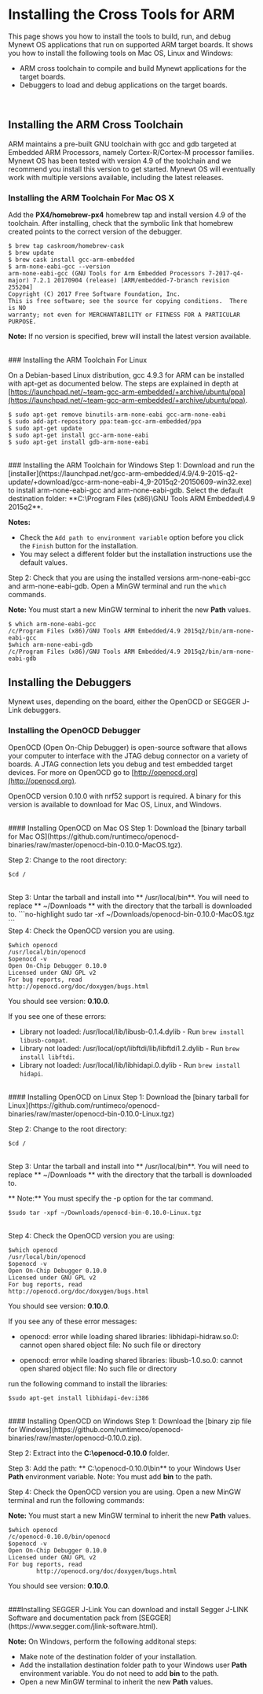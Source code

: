 # Installing the Cross Tools for ARM 

This page shows you how to install the tools to build, run, and debug Mynewt OS applications that run on supported ARM target boards.  It shows you how to install the following tools on Mac OS, Linux and Windows:

* ARM cross toolchain to compile and build Mynewt applications for the target boards.
* Debuggers to load and debug applications on the target boards.

<br>

## Installing the ARM Cross Toolchain
ARM maintains a pre-built GNU toolchain with gcc and gdb targeted at Embedded ARM Processors, namely Cortex-R/Cortex-M processor families. Mynewt OS has been tested with version 4.9 of the toolchain and we recommend you install this version to get started.  Mynewt OS will eventually work with multiple versions available, including the latest releases. 

### Installing the ARM Toolchain For Mac OS X

Add the **PX4/homebrew-px4** homebrew tap and install version 4.9 of the toolchain. After installing, check that the symbolic link that homebrew created points to the correct version of the debugger.

```no-highlight
$ brew tap caskroom/homebrew-cask
$ brew update
$ brew cask install gcc-arm-embedded
$ arm-none-eabi-gcc --version  
arm-none-eabi-gcc (GNU Tools for Arm Embedded Processors 7-2017-q4-major) 7.2.1 20170904 (release) [ARM/embedded-7-branch revision 255204]
Copyright (C) 2017 Free Software Foundation, Inc.
This is free software; see the source for copying conditions.  There is NO
warranty; not even for MERCHANTABILITY or FITNESS FOR A PARTICULAR PURPOSE.
```
**Note:** If no version is specified, brew will install the latest version available. 

<br>
### Installing the ARM Toolchain For Linux

On a Debian-based Linux distribution, gcc 4.9.3 for ARM can be installed with
apt-get as documented below. The steps are explained in depth at
[https://launchpad.net/~team-gcc-arm-embedded/+archive/ubuntu/ppa](https://launchpad.net/~team-gcc-arm-embedded/+archive/ubuntu/ppa).

```no-highlight
$ sudo apt-get remove binutils-arm-none-eabi gcc-arm-none-eabi 
$ sudo add-apt-repository ppa:team-gcc-arm-embedded/ppa
$ sudo apt-get update 
$ sudo apt-get install gcc-arm-none-eabi
$ sudo apt-get install gdb-arm-none-eabi
```
<br>
### Installing the ARM Toolchain for Windows
Step 1: Download and run the [installer](https://launchpad.net/gcc-arm-embedded/4.9/4.9-2015-q2-update/+download/gcc-arm-none-eabi-4_9-2015q2-20150609-win32.exe) to install arm-none-eabi-gcc and arm-none-eabi-gdb. Select the default destination folder: **C:\Program Files (x86)\GNU Tools ARM Embedded\4.9 2015q2**. 

**Notes:** 

* Check the `Add path to environment variable` option before you click the `Finish` button for the installation. 
* You may select a different folder but the installation instructions use the default values.

Step 2: Check that you are using the installed versions arm-none-eabi-gcc and arm-none-eabi-gdb.  Open a MinGW terminal and run the `which` commands. 

**Note:** You must start a new MinGW terminal to inherit the new **Path** values.

```no-highlight
$ which arm-none-eabi-gcc
/c/Program Files (x86)/GNU Tools ARM Embedded/4.9 2015q2/bin/arm-none-eabi-gcc
$which arm-none-eabi-gdb
/c/Program Files (x86)/GNU Tools ARM Embedded/4.9 2015q2/bin/arm-none-eabi-gdb
```
## Installing the Debuggers 
Mynewt uses, depending on the board, either the OpenOCD or SEGGER J-Link debuggers. 
<br>
### Installing the OpenOCD Debugger
OpenOCD (Open On-Chip Debugger) is open-source software that allows your
computer to interface with the JTAG debug connector on a variety of boards.  A
JTAG connection lets you debug and test embedded target devices. For more on
OpenOCD go to [http://openocd.org](http://openocd.org).

OpenOCD version 0.10.0 with nrf52 support is required.  A binary for this version is available to download for Mac OS, Linux, and Windows.

<br>
#### Installing OpenOCD on Mac OS
Step 1: Download the [binary tarball for Mac OS](https://github.com/runtimeco/openocd-binaries/raw/master/openocd-bin-0.10.0-MacOS.tgz).

Step 2: Change to the root directory: 
```no-highlight 
$cd / 
```
<br>
Step 3: Untar the tarball and install into ** /usr/local/bin**.  You will need to replace ** ~/Downloads ** with the directory that the tarball is downloaded to.  
```no-highlight
sudo tar -xf ~/Downloads/openocd-bin-0.10.0-MacOS.tgz
```
<br>
Step 4: Check the OpenOCD version you are using.  

```no-highlight
$which openocd
/usr/local/bin/openocd
$openocd -v
Open On-Chip Debugger 0.10.0
Licensed under GNU GPL v2
For bug reports, read
http://openocd.org/doc/doxygen/bugs.html
```

You should see version: **0.10.0**. 

If you see one of these errors:

* Library not loaded: /usr/local/lib/libusb-0.1.4.dylib -  Run `brew install libusb-compat`.
* Library not loaded: /usr/local/opt/libftdi/lib/libftdi1.2.dylib - Run `brew install libftdi`.
* Library not loaded: /usr/local/lib/libhidapi.0.dylib - Run `brew install hidapi`.

<br>
#### Installing OpenOCD on Linux 
Step 1: Download the [binary tarball for Linux](https://github.com/runtimeco/openocd-binaries/raw/master/openocd-bin-0.10.0-Linux.tgz)

Step 2: Change to the root directory: 
``` 
$cd / 
```
<br>
Step 3: Untar the tarball and install into ** /usr/local/bin**.  You will need to replace ** ~/Downloads ** with the directory that the tarball is downloaded to.  

** Note:** You must specify the -p option for the tar command.

```no-highlight
$sudo tar -xpf ~/Downloads/openocd-bin-0.10.0-Linux.tgz
```
<br>
Step 4: Check the OpenOCD version you are using: 

```no-highlight
$which openocd
/usr/local/bin/openocd
$openocd -v
Open On-Chip Debugger 0.10.0
Licensed under GNU GPL v2
For bug reports, read
http://openocd.org/doc/doxygen/bugs.html
```
You should see version: **0.10.0**. 

If you see any of these error messages:

* openocd: error while loading shared libraries: libhidapi-hidraw.so.0: cannot open shared object file: No such file or directory

* openocd: error while loading shared libraries: libusb-1.0.so.0: cannot open shared object file: No such file or directory 

run the following command to install the libraries: 
```no-highlight
$sudo apt-get install libhidapi-dev:i386
```
<br>
#### Installing OpenOCD on Windows 
Step 1: Download the [binary zip file for Windows](https://github.com/runtimeco/openocd-binaries/raw/master/openocd-0.10.0.zip).

Step 2: Extract into the **C:\openocd-0.10.0** folder. 

Step 3: Add the path: ** C:\openocd-0.10.0\bin** to your Windows User **Path** environment variable.  Note: You must add **bin** to the path.

Step 4: Check the OpenOCD version you are using.  Open a new MinGW terminal and run the following commands: 

**Note:** You must start a new MinGW terminal to inherit the new **Path** values.

```no-highlight
$which openocd
/c/openocd-0.10.0/bin/openocd
$openocd -v
Open On-Chip Debugger 0.10.0
Licensed under GNU GPL v2
For bug reports, read
        http://openocd.org/doc/doxygen/bugs.html
```
You should see version: **0.10.0**. 

<br>
###Installing SEGGER J-Link 
You can download and install Segger J-LINK Software and documentation pack from [SEGGER](https://www.segger.com/jlink-software.html). 

**Note:** On Windows, perform the following additonal steps:

* Make note of the destination folder of your installation.
* Add the installation destination folder path to your Windows user **Path** environment variable.  You do not need to add **bin** to the path.
* Open a new MinGW terminal to inherit the new **Path** values.
